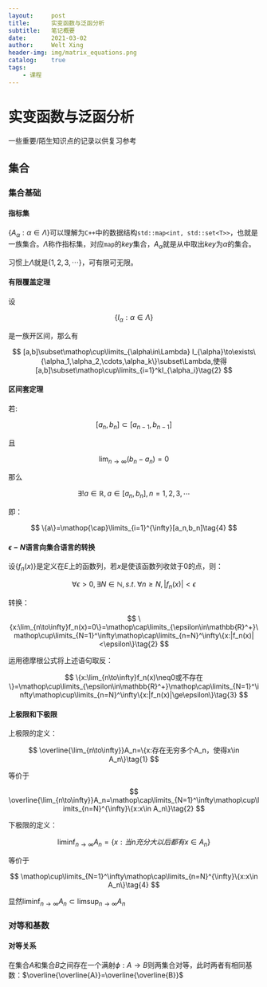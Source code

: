 ```yaml
---
layout:     post
title:      实变函数与泛函分析
subtitle:   笔记概要
date:       2021-03-02
author:     Welt Xing
header-img: img/matrix_equations.png
catalog:    true
tags:
    - 课程
---
```


# 实变函数与泛函分析

一些重要/陌生知识点的记录以供复习参考

## 集合

### 集合基础

#### 指标集

$\{A_{\alpha}:\alpha\in\Lambda\}$可以理解为`C++`中的数据结构`std::map<int, std::set<T>>`，也就是一族集合。$\Lambda$称作指标集，对应`map`的$key$集合，$A_\alpha$就是从中取出$key$为$\alpha$的集合。

习惯上$\Lambda$就是$\{1,2,3,\cdots\}$，可有限可无限。

#### 有限覆盖定理

设

$$
\{I_{\alpha}:\alpha\in\Lambda\}\tag{1}
$$

是一族开区间，那么有

$$
[a,b]\subset\mathop\cup\limits_{\alpha\in\Lambda} I_{\alpha}\to\exists\{\alpha_1,\alpha_2,\cdots,\alpha_k\}\subset\Lambda,使得[a,b]\subset\mathop\cup\limits_{i=1}^kI_{\alpha_i}\tag{2}
$$

#### 区间套定理

若:

$$
[a_n,b_n]\subset[a_{n-1},b_{n-1}]\tag{1}
$$

且

$$
\lim_{n\to\infty}(b_n-a_n)=0\tag{2}
$$

那么

$$
\exists!a\in\mathbb{R},a\in[a_n,b_n],n=1,2,3,\cdots\tag{3}
$$

即：

$$
\{a\}=\mathop{\cap}\limits_{i=1}^{\infty}[a_n,b_n]\tag{4}
$$

#### $\epsilon-N$语言向集合语言的转换

设$\{f_n(x)\}$是定义在$E$上的函数列，若$x$是使该函数列收敛于$0$的点，则：

$$
\forall\epsilon>0,\exists N\in\mathbb{N},s.t.\;\forall n\ge N,|f_n(x)|<\epsilon\tag{1}
$$

转换：

$$
\{x:\lim_{n\to\infty}f_n(x)=0\}=\mathop\cap\limits_{\epsilon\in\mathbb{R}^+}\mathop\cup\limits_{N=1}^\infty\mathop\cap\limits_{n=N}^\infty\{x:|f_n(x)|<\epsilon\}\tag{2}
$$

运用德摩根公式将上述语句取反：

$$
\{x:\lim_{n\to\infty}f_n(x)\neq0或不存在\}=\mathop\cup\limits_{\epsilon\in\mathbb{R}^+}\mathop\cap\limits_{N=1}^\infty\mathop\cup\limits_{n=N}^\infty\{x:|f_n(x)|\ge\epsilon\}\tag{3}
$$

#### 上极限和下极限

上极限的定义：

$$
\overline{\lim_{n\to\infty}}A_n=\{x:存在无穷多个A_n，使得x\in A_n\}\tag{1}
$$

等价于

$$
\overline{\lim_{n\to\infty}}A_n=\mathop\cap\limits_{N=1}^\infty\mathop\cup\limits_{n=N}^{\infty}\{x:x\in A_n\}\tag{2}
$$

下极限的定义：

$$
\liminf_{n\to\infty}A_n=\{ x:当n充分大以后都有x\in A_n\}\tag{3}
$$

等价于

$$
\mathop\cup\limits_{N=1}^\infty\mathop\cap\limits_{n=N}^{\infty}\{x:x\in A_n\}\tag{4}
$$

显然$\liminf_{n\to\infty}A_n\subset\limsup_{n\to\infty}A_n$

### 对等和基数

#### 对等关系

在集合$A$和集合$B$之间存在一个满射$\phi:A\to B$则两集合对等，此时两者有相同基数：$\overline{\overline{A}}=\overline{\overline{B}}$

